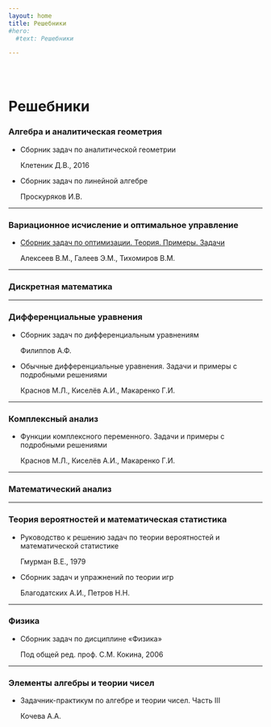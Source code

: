 ```yaml
---
layout: home
title: Решебники
#hero:
  #text: Решебники

---
```


<div style="padding: .875rem;"></div>

# Решебники

### Алгебра и аналитическая геометрия

* Сборник задач по аналитической геометрии <p class="subtext">Клетеник Д.В., 2016</p>
* Сборник задач по линейной алгебре<p class="subtext">Проскуряков И.В.</p>

---

### Вариационное исчисление и оптимальное управление

* [Сборник задач по оптимизации. Теория. Примеры. Задачи](./1/) <p class="subtext">Алексеев В.М., Галеев Э.М., Тихомиров В.М.</p>

---

### Дискретная математика

---

### Дифференциальные уравнения

* Сборник задач по дифференциальным уравнениям <p class="subtext">Филиппов А.Ф.</p>
* Обычные дифференциальные уравнения. Задачи и примеры с подробными решениями <p class="subtext">Краснов М.Л., Киселёв А.И., Макаренко Г.И.</p>

---

### Комплексный анализ

* Функции комплексного переменного. Задачи и примеры с подробными решениями <p class="subtext">Краснов М.Л., Киселёв А.И., Макаренко Г.И.</p>

---

### Математический анализ

---

### Теория вероятностей и математическая статистика

* Руководство к решению задач по теории вероятностей и математической статистике <p class="subtext">Гмурман В.Е., 1979</p>
* Сборник задач и упражнений по теории игр <p class="subtext">Благодатских А.И., Петров Н.Н.</p>

---

### Физика

* Сборник задач по дисциплине «Физика» <p class="subtext">Под общей ред. проф. С.М. Кокина, 2006</p>

---


### Элементы алгебры и теории чисел

* Задачник-практикум по алгебре и теории чисел. Часть III <p class="subtext">Кочева А.А.</p>